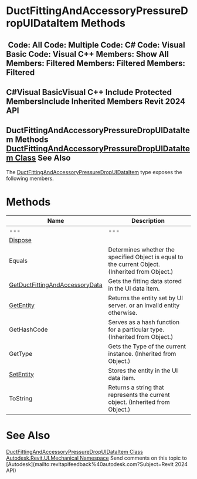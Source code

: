 # DuctFittingAndAccessoryPressureDropUIDataItem Methods

﻿
 Code: All Code: Multiple Code: C# Code: Visual Basic Code: Visual C++  Members: Show All Members: Filtered Members: Filtered Members: Filtered   
---  
C#Visual BasicVisual C++
Include Protected MembersInclude Inherited Members
Revit 2024 API  
---  
DuctFittingAndAccessoryPressureDropUIDataItem Methods  
[DuctFittingAndAccessoryPressureDropUIDataItem Class](21430cd5-52d1-fcae-d793-43fcef03dfdc.md "DuctFittingAndAccessoryPressureDropUIDataItem Class") See Also  
---  
The [DuctFittingAndAccessoryPressureDropUIDataItem](21430cd5-52d1-fcae-d793-43fcef03dfdc.md "DuctFittingAndAccessoryPressureDropUIDataItem Class") type exposes the following members.
# Methods
| Name | Description |
| --- | --- |
| --- | --- | --- |
| [Dispose](ede964ad-7fec-c810-32b3-37ef6cb7ca47.md "Dispose Method") |
| Equals | Determines whether the specified Object is equal to the current Object. (Inherited from Object.) |
| [GetDuctFittingAndAccessoryData](2dad17d2-d70d-6a04-6f03-79834d828e91.md "GetDuctFittingAndAccessoryData Method") | Gets the fitting data stored in the UI data item. |
| [GetEntity](130d98d0-eef1-c442-c88b-e42b123e4c00.md "GetEntity Method") | Returns the entity set by UI server. or an invalid entity otherwise. |
| GetHashCode | Serves as a hash function for a particular type.  (Inherited from Object.) |
| GetType | Gets the Type of the current instance. (Inherited from Object.) |
| [SetEntity](37f83e01-ec61-605f-4d82-8da7e6a1280c.md "SetEntity Method") | Stores the entity in the UI data item. |
| ToString | Returns a string that represents the current object. (Inherited from Object.) |

# See Also
[DuctFittingAndAccessoryPressureDropUIDataItem Class](21430cd5-52d1-fcae-d793-43fcef03dfdc.md "DuctFittingAndAccessoryPressureDropUIDataItem Class")
[Autodesk.Revit.UI.Mechanical Namespace](9c9cf593-a9fe-7469-53c5-7b56ba7cd17e.md "Autodesk.Revit.UI.Mechanical Namespace")
Send comments on this topic to [Autodesk](mailto:revitapifeedback%40autodesk.com?Subject=Revit 2024 API)